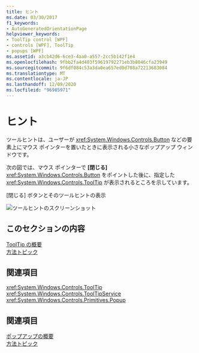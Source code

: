 ```yaml
---
title: ヒント
ms.date: 03/30/2017
f1_keywords:
- AutoGeneratedOrientationPage
helpviewer_keywords:
- ToolTip control [WPF]
- controls [WPF], ToolTip
- popups [WPF]
ms.assetid: a3cb42d6-6ce3-4aa0-a557-2cc5b142f1e4
ms.openlocfilehash: 9fbb2fa4d403f59619792271eb3b8046cfa23949
ms.sourcegitcommit: 9f6df084c53a3da0ea657ed0d708a72213683084
ms.translationtype: MT
ms.contentlocale: ja-JP
ms.lasthandoff: 12/09/2020
ms.locfileid: "96985971"
---
```

# <a name="tooltip"></a>ヒント
ツールヒントは、ユーザーが <xref:System.Windows.Controls.Button> などの要素上にマウス ポインターを置いたときに表示される小さなポップアップ ウィンドウです。  
  
 次の図では、マウス ポインターで **[閉じる]** <xref:System.Windows.Controls.Button> をポイントした後に、指定した <xref:System.Windows.Controls.ToolTip> が表示されるところを示しています。  
  
 [閉じる] ボタンとそのツールヒントの表示  
  
 ![ツールヒントのスクリーンショット](./media/ss-ctl-tooltip.png "SS_CTL_tooltip")  
  
## <a name="in-this-section"></a>このセクションの内容  
 [ToolTip の概要](tooltip-overview.md)  
  [方法トピック](tooltip-how-to-topics.md)  
  
## <a name="reference"></a>関連項目  
 <xref:System.Windows.Controls.ToolTip>  
  <xref:System.Windows.Controls.ToolTipService>  
  <xref:System.Windows.Controls.Primitives.Popup>  
  
## <a name="related-sections"></a>関連項目  
 [ポップアップの概要](popup-overview.md)  
  [方法トピック](popup-how-to-topics.md)
